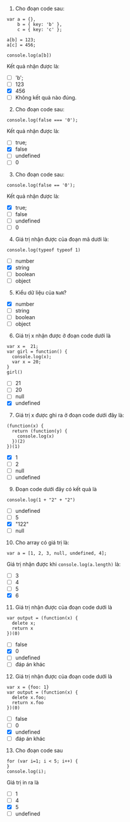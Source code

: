 1. Cho đoạn code sau:

```
var a = {},
    b = { key: 'b' },
    c = { key: 'c' };

a[b] = 123;
a[c] = 456;

console.log(a[b])
```

Kết quả nhận được là:

- [ ] 'b';
- [ ] 123
- [x] 456
- [ ] Không kết quả nào đúng.

2. Cho đoạn code sau:

```
console.log(false === '0');
```

Kết quả nhận được là:

- [ ] true;
- [x] false
- [ ] undefined
- [ ] 0

3. Cho đoạn code sau:

```
console.log(false == '0');
```

Kết quả nhận được là:

- [x] true;
- [ ] false
- [ ] undefined
- [ ] 0

4. Giá trị nhận được của đoạn mã dưới là:

```
console.log(typeof typeof 1)
```

- [ ] number
- [x] string
- [ ] boolean
- [ ] object

5. Kiểu dữ liệu của `NaN`?

- [x] number
- [ ] string
- [ ] boolean
- [ ] object

6. Giá trị x nhận được ở đoạn code dưới là

```
var x =  21;
var girl = function() {
  console.log(x);
  var x = 20;
}
girl()
```

- [ ] 21
- [ ] 20
- [ ] null
- [x] undefined

7. Giá trị x được ghi ra ở đoạn code dưới đây là:

```
(function(x) {
  return (function(y) {
    console.log(x)
  })(2)
})(1)
```

- [x] 1
- [ ] 2
- [ ] null
- [ ] undefined

9. Đoạn code dưới đây có kết quả là

```
console.log(1 + "2" + "2")
```

- [ ] undefined
- [ ] 5
- [x] "122"
- [ ] null

10. Cho array có giá trị là:

```
var a = [1, 2, 3, null, undefined, 4];
```

Giá trị nhận được khi `console.log(a.length)` là:

- [ ] 3
- [ ] 4
- [ ] 5
- [x] 6

11. Giá trị nhận được của đoạn code dưới là

```
var output = (function(x) {
  delete x;
  return x
})(0)
```

- [ ] false
- [x] 0
- [ ] undefined
- [ ] đáp án khác

12. Giá trị nhận được của đoạn code dưới là

```
var x = {foo: 1}
var output = (function(x) {
  delete x.foo;
  return x.foo
})(0)
```

- [ ] false
- [ ] 0
- [x] undefined
- [ ] đáp án khác

13. Cho đoạn code sau

```
for (var i=1; i < 5; i++) {
}
console.log(i);
```

Giá trị in ra là

- [ ] 1
- [ ] 4
- [x] 5
- [ ] undefined

